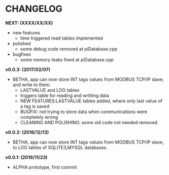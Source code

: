 CHANGELOG
===

**NEXT: (XXXX/XX/XX)**

+ new features
    - time triggered read tables implemented
+ polished
    - some debug code removed at piDatabase.cpp
+ bugfixes
    - some memory leaks fixed at piDatabase.cpp

**v0.0.3: (2017/02/07)**
+ BETHA, app can now store INT tags values from MODBUS TCP/IP slave, and write to them.
    - LASTVALUE and LOG tables
    - triggers table for reading and writting data
    - NEW FEATURES:LASTVALUE tables added, where only last value of a tag is saved
    - BUGFIX: not trying to store data when communications were completely wrong
    - CLEANING AND POLISHING: some old code not needed removed

**v0.0.2: (2016/12/13)**

+ BETHA, app can now store INT tags values from MODBUS TCP/IP slave, to LOG tables of SQLITE3,MYSQL databases.

**v0.0.1: (2016/11/23)**

+ ALPHA prototype, first commit

